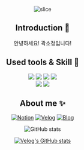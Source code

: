  <div align=center>

![slice](https://capsule-render.vercel.app/api?type=waving&color=auto&height=250&text=sojung&)

## Introduction 🙌
안녕하세요! 곽소정입니다!

## Used tools & Skill 👀
<img src="https://img.shields.io/badge/Git-F05032?style=flat&logo=Git&logoColor=white"/>
<img src="https://img.shields.io/badge/VSCode-007ACC?style=flat&logo=Visual Studio Code&logoColor=white"/>
<img src = "https://img.shields.io/badge/nestjs-E0234E?style=flat&logo=nestjs&logoColor=white"/>
<img src="https://img.shields.io/badge/Python-3776AB?style=flat&logo=Python&logoColor=white"/><br>
<img src="https://img.shields.io/badge/Django-092E20?style=flat&logo=Django&logoColor=white"/>
<img src="https://img.shields.io/badge/SpringBoot-6DB33F?style=flat&logo=springboot&logoColor=white"/>


## About me ✨
[![Notion](https://img.shields.io/badge/Notion-000000?style=flat&logo=Notion&logoColor=white)](https://www.notion.so/86e17d8a400b432daa56319ed40ced45?pvs=4)
[![Velog](https://img.shields.io/badge/Velog-20C997?style=flat&logo=Velog&logoColor=white)](https://velog.io/@seulki971227)
[![Blog](https://img.shields.io/badge/Blog-03C75A?style=flat&logo=Naver&logoColor=white)](https://blog.naver.com/doobeauty)

![GitHub stats](https://github-readme-stats.vercel.app/api?username=ssojungg&count_private=true&show_icons=true&theme=solarized-light)

[![Velog's GitHub stats](https://velog-readme-stats.vercel.app/api?name=seulki971227)](https://velog.io/@seulki971227)

<!--
**Lee-Seulki/Lee-Seulki** is a ✨ _special_ ✨ repository because its `README.md` (this file) appears on your GitHub profile.

Here are some ideas to get you started:

- 🔭 I’m currently working on ...
- 🌱 I’m currently learning ...
- 👯 I’m looking to collaborate on ...
- 🤔 I’m looking for help with ...
- 💬 Ask me about ...
- 📫 How to reach me: ...
- 😄 Pronouns: ...
- ⚡ Fun fact: ...
-->
</div>

